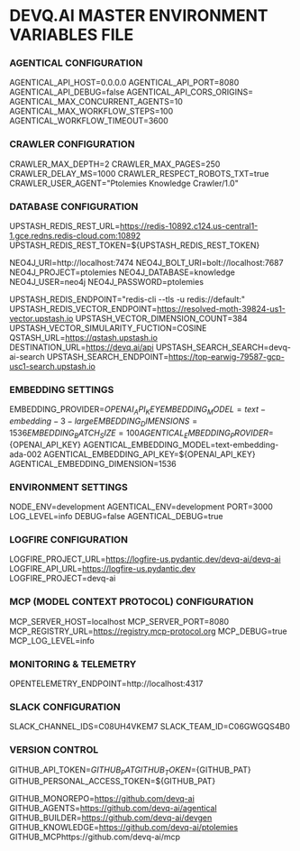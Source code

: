 # DEVQ.AI MASTER ENVIRONMENT VARIABLES FILE

### AGENTICAL CONFIGURATION

AGENTICAL_API_HOST=0.0.0.0
AGENTICAL_API_PORT=8080
AGENTICAL_API_DEBUG=false
AGENTICAL_API_CORS_ORIGINS=
AGENTICAL_MAX_CONCURRENT_AGENTS=10
AGENTICAL_MAX_WORKFLOW_STEPS=100
AGENTICAL_WORKFLOW_TIMEOUT=3600

### CRAWLER CONFIGURATION

CRAWLER_MAX_DEPTH=2
CRAWLER_MAX_PAGES=250
CRAWLER_DELAY_MS=1000
CRAWLER_RESPECT_ROBOTS_TXT=true
CRAWLER_USER_AGENT="Ptolemies Knowledge Crawler/1.0"

### DATABASE CONFIGURATION

UPSTASH_REDIS_REST_URL=https://redis-10892.c124.us-central1-1.gce.redns.redis-cloud.com:10892
UPSTASH_REDIS_REST_TOKEN=${UPSTASH_REDIS_REST_TOKEN}

NEO4J_URI=http://localhost:7474
NEO4J_BOLT_URI=bolt://localhost:7687
NEO4J_PROJECT=ptolemies
NEO4J_DATABASE=knowledge
NEO4J_USER=neo4j
NEO4J_PASSWORD=ptolemies

UPSTASH_REDIS_ENDPOINT="redis-cli --tls -u redis://default:"
UPSTASH_REDIS_VECTOR_ENDPOINT=https://resolved-moth-39824-us1-vector.upstash.io
UPSTASH_VECTOR_DIMENSION_COUNT=384
UPSTASH_VECTOR_SIMULARITY_FUCTION=COSINE
QSTASH_URL=https://qstash.upstash.io
DESTINATION_URL=https://devq.ai/api
UPSTASH_SEARCH_SEARCH=devq-ai-search
UPSTASH_SEARCH_ENDPOINT=https://top-earwig-79587-gcp-usc1-search.upstash.io

### EMBEDDING SETTINGS

EMBEDDING_PROVIDER=${OPENAI_API_KEY}
EMBEDDING_MODEL=text-embedding-3-large
EMBEDDING_DIMENSIONS=1536
EMBEDDING_BATCH_SIZE=100
AGENTICAL_EMBEDDING_PROVIDER=${OPENAI_API_KEY}
AGENTICAL_EMBEDDING_MODEL=text-embedding-ada-002
AGENTICAL_EMBEDDING_API_KEY=${OPENAI_API_KEY}
AGENTICAL_EMBEDDING_DIMENSION=1536

### ENVIRONMENT SETTINGS

NODE_ENV=development
AGENTICAL_ENV=development
PORT=3000
LOG_LEVEL=info
DEBUG=false
AGENTICAL_DEBUG=true

### LOGFIRE CONFIGURATION

LOGFIRE_PROJECT_URL=https://logfire-us.pydantic.dev/devq-ai/devq-ai
LOGFIRE_API_URL=https://logfire-us.pydantic.dev
LOGFIRE_PROJECT=devq-ai

### MCP (MODEL CONTEXT PROTOCOL) CONFIGURATION

MCP_SERVER_HOST=localhost
MCP_SERVER_PORT=8080
MCP_REGISTRY_URL=https://registry.mcp-protocol.org
MCP_DEBUG=true
MCP_LOG_LEVEL=info

### MONITORING & TELEMETRY

OPENTELEMETRY_ENDPOINT=http://localhost:4317

### SLACK CONFIGURATION

SLACK_CHANNEL_IDS=C08UH4VKEM7
SLACK_TEAM_ID=C06GWGQS4B0

### VERSION CONTROL

GITHUB_API_TOKEN=${GITHUB_PAT}
GITHUB_TOKEN=${GITHUB_PAT}
GITHUB_PERSONAL_ACCESS_TOKEN=${GITHUB_PAT}

GITHUB_MONOREPO=https://github.com/devq-ai
GITHUB_AGENTS=https://github.com/devq-ai/agentical
GITHUB_BUILDER=https://github.com/devq-ai/devgen
GITHUB_KNOWLEDGE=https://github.com/devq-ai/ptolemies
GITHUB_MCPhttps://github.com/devq-ai/mcp
